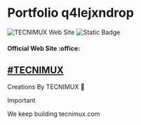 # Portfolio q4lejxndrop

![TECNIMUX Web Site](https://res.cloudinary.com/dxwfpc5fu/image/upload/f_auto,q_auto/Banner-Tecnimux-web-site-GitHub)
![Static Badge](https://img.shields.io/badge/Version-6.5.4-white?style=for-the-badge)
<h4>Official Web Site :office:</h4>

## [#TECNIMUX](https://tecnimux.com)


Creations By TECNIMUX 💜







> [!IMPORTANT]
> We keep building tecnimux.com
